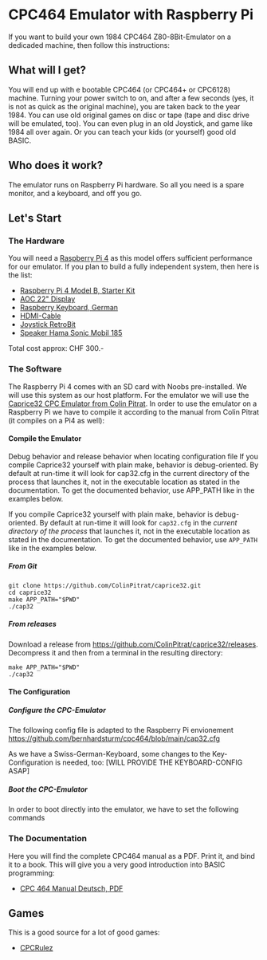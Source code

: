 # CPC464 Emulator with Raspberry Pi
If you want to build your own 1984 CPC464 Z80-8Bit-Emulator on a dedicaded machine, then follow this instructions:

## What will I get?
You will end up with e bootable CPC464 (or CPC464+ or CPC6128) machine. Turning your power switch to on, and after a few seconds (yes, it is not as quick as the original machine), you are taken back to the year 1984. 
You can use old original games on disc or tape (tape and disc drive will be emulated, too). You can even plug in an old Joystick, and game like 1984 all over again. Or you can teach your kids (or yourself) good old BASIC.

## Who does it work?
The emulator runs on Raspberry Pi hardware. So all you need is a spare monitor, and a keyboard, and off you go.

## Let's Start
### The Hardware
You will need a [Raspberry Pi 4](https://www.raspberrypi.org/products/raspberry-pi-4-model-b/?resellerType=home) as this model offers sufficient performance for our emulator. If you plan to build a fully independent system, then here is the list:

- [Raspberry Pi 4 Model B, Starter Kit](https://www.digitec.ch/de/s1/product/raspberry-pi-4-4g-model-b-full-starter-kit-universal-armv8-entwicklungsboard-kit-12428788)
- [AOC 22" Display](https://www.digitec.ch/de/s1/product/aoc-22b1h-22-1920-x-1080-pixels-monitor-8718229)
- [Raspberry Keyboard, German](https://www.digitec.ch/de/s1/product/raspberry-pi-rpi-kyb-de-kabel-tastatur-11322112)
- [HDMI-Cable](https://www.digitec.ch/de/s1/product/raspberry-pi-micro-hdmi-to-hdmi-1m-hdmi-video-kabel-11268477)
- [Joystick RetroBit](https://www.digitec.ch/de/s1/product/retro-bit-the-c64-joystick-gaming-controller-12504961)
- [Speaker Hama Sonic Mobil 185](https://www.digitec.ch/de/s1/product/hama-sonic-mobil-185-pc-lautsprecher-8051340)

Total cost approx: CHF 300.-

### The Software
The Raspberry Pi 4 comes with an SD card with Noobs pre-installed. We will use this system as our host platform. 
For the emulator we will use the [Caprice32 CPC Emulator from Colin Pitrat](https://github.com/ColinPitrat/caprice32). In order to use the emulator on a Raspberry Pi we have to compile it according to the manual from Colin Pitrat (it compiles on a Pi4 as well):

#### Compile the Emulator
Debug behavior and release behavior when locating configuration file
If you compile Caprice32 yourself with plain make, behavior is debug-oriented. By default at run-time it will look for cap32.cfg in the current directory of the process that launches it, not in the executable location as stated in the documentation. To get the documented behavior, use APP_PATH like in the examples below.

If you compile Caprice32 yourself with plain make, behavior is
debug-oriented.  By default at run-time it will look for `cap32.cfg`
in the *current directory of the process* that launches it, not in the
executable location as stated in the documentation.  To get the
documented behavior, use `APP_PATH` like in the examples below.

##### From Git

```
git clone https://github.com/ColinPitrat/caprice32.git
cd caprice32
make APP_PATH="$PWD"
./cap32
```

##### From releases

Download a release from https://github.com/ColinPitrat/caprice32/releases.
Decompress it and then from a terminal in the resulting directory:

```
make APP_PATH="$PWD"
./cap32
```

#### The Configuration
##### Configure the CPC-Emulator
The following config file is adapted to the Raspberry Pi envionement
https://github.com/bernhardsturm/cpc464/blob/main/cap32.cfg

As we have a Swiss-German-Keyboard, some changes to the Key-Configuration is needed, too:
[WILL PROVIDE THE KEYBOARD-CONFIG ASAP]

##### Boot the CPC-Emulator
In order to boot directly into the emulator, we have to set the following commands

### The Documentation
Here you will find the complete CPC464 manual as a PDF. Print it, and bind it to a book. This will give you a very good introduction into BASIC programming:
- [CPC 464 Manual Deutsch, PDF](https://github.com/bernhardsturm/cpc464/blob/main/Schneider_Bedienungshandbuch_CPC464.pdf)

## Games
This is a good source for a lot of good games:

- [CPCRulez](https://cpcrulez.fr/games.htm)
